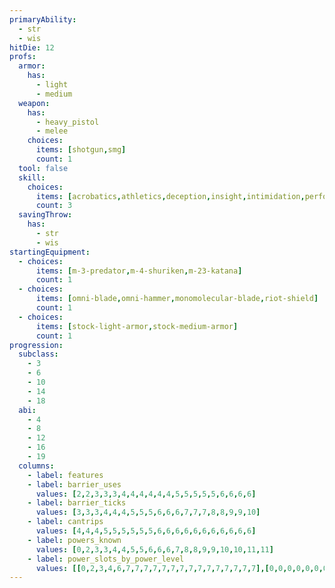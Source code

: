 ```yaml
---
primaryAbility:
  - str
  - wis
hitDie: 12
profs:
  armor:
    has:
      - light
      - medium
  weapon:
    has:
      - heavy_pistol
      - melee
    choices:
      items: [shotgun,smg]
      count: 1
  tool: false
  skill:
    choices:
      items: [acrobatics,athletics,deception,insight,intimidation,performance,persuasion,sleight-of-hand,survival]
      count: 3
  savingThrow:
    has:
      - str
      - wis
startingEquipment:
  - choices:
      items: [m-3-predator,m-4-shuriken,m-23-katana]
      count: 1
  - choices:
      items: [omni-blade,omni-hammer,monomolecular-blade,riot-shield]
      count: 1
  - choices:
      items: [stock-light-armor,stock-medium-armor]
      count: 1
progression:
  subclass:
    - 3
    - 6
    - 10
    - 14
    - 18
  abi:
    - 4
    - 8
    - 12
    - 16
    - 19
  columns:
    - label: features
    - label: barrier_uses
      values: [2,2,3,3,3,4,4,4,4,4,4,5,5,5,5,5,6,6,6,6]
    - label: barrier_ticks
      values: [3,3,3,4,4,4,5,5,5,6,6,6,7,7,7,8,8,9,9,10]
    - label: cantrips
      values: [4,4,4,5,5,5,5,5,5,6,6,6,6,6,6,6,6,6,6,6]
    - label: powers_known
      values: [0,2,3,3,4,4,5,5,6,6,6,7,8,8,9,9,10,10,11,11]
    - label: power_slots_by_power_level
      values: [[0,2,3,4,6,7,7,7,7,7,7,7,7,7,7,7,7,7,7,7],[0,0,0,0,0,0,0,0,2,2,3,3,4,4,5,5,6,6,6,6],[0,0,0,0,0,0,0,0,0,0,0,0,0,0,0,0,1,1,2,2]]
---
```


